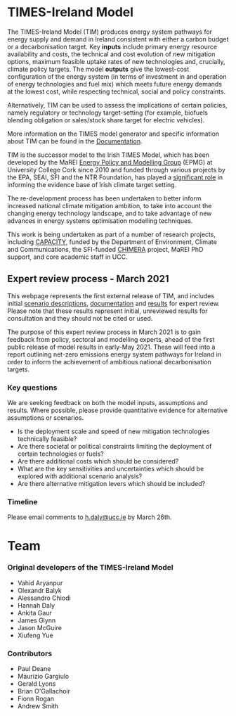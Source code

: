 # TIMES-Ireland Model

The TIMES-Ireland Model (TIM) produces energy system pathways for energy supply and demand in Ireland consistent with either a carbon budget or a decarbonisation target. Key **inputs** include primary energy resource availability and costs, the technical and cost evolution of new mitigation options, maximum feasible uptake rates of new technologies and, crucially, climate policy targets. The model **outputs** give the lowest-cost configuration of the energy system (in terms of investment in and operation of energy technologies and fuel mix) which meets future energy demands at the lowest cost, while respecting technical, social and policy constraints.

Alternatively, TIM can be used to assess the implications of certain policies, namely regulatory or technology target-setting (for example, biofuels blending obligation or sales/stock share target for electric vehicles).

More information on the TIMES model generator and specific information about TIM can be found in the [Documentation](documentation).

TIM is the successor model to the Irish TIMES Model, which has been developed by the MaREI [Energy Policy and Modelling Group](https://www.marei.ie/energy-policy-modelling/) (EPMG) at University College Cork since 2010 and funded through various projects by the EPA, SEAI, SFI and the NTR Foundation, has played a [significant role](https://www.epa.ie/researchandeducation/research/researchpublications/researchreports/research326.html) in informing the evidence base of Irish climate target setting.

The re-development process has been undertaken to better inform increased national climate mitigation ambition, to take into account the changing energy technology landscape, and to take advantage of new advances in energy systems optimisation modelling techniques.

This work is being undertaken as part of a number of research projects, including [CAPACITY](https://www.marei.ie/project/capacity/), funded by the Department of Environment, Climate and Communications, the SFI-funded [CHIMERA](https://www.marei.ie/project/chimera/) project, MaREI PhD support, and core academic staff in UCC.


## Expert review process - March 2021

This webpage represents the first external release of TIM, and includes initial [scenario descriptions](scenarios), [documentation](documentation) and [results](/results) for expert review. Please note that these results represent initial, unreviewed results for consultation and they should not be cited or used.

The purpose of this expert review process in March 2021 is to gain feedback from policy, sectoral and modelling experts, ahead of the first public release of model results in early-May 2021. These will feed into a report outlining net-zero emissions energy system pathways for Ireland in order to inform the achievement of ambitious national decarbonisation targets.

### Key questions

We are seeking feedback on both the model inputs, assumptions and results. Where possible, please provide quantitative evidence for alternative assumptions or scenarios.

- Is the deployment scale and speed of new mitigation technologies technically feasible?
- Are there societal or political constraints limiting the deployment of certain technologies or fuels?
- Are there additional costs which should be considered?
- What are the key sensitivities and uncertainties which should be explored with additional scenario analysis?
- Are there alternative mitigation levers which should be included?

### Timeline

Please email comments to [h.daly@ucc.ie](mailto:h.daly@ucc.ie) by March 26th.


# Team
### Original developers of the TIMES-Ireland Model

- Vahid Aryanpur
- Olexandr Balyk
- Alessandro Chiodi
- Hannah Daly
- Ankita Gaur
- James Glynn
- Jason McGuire
- Xiufeng Yue

### Contributors 

- Paul Deane
- Maurizio Gargiulo
- Gerald Lyons
- Brian O'Gallachoir
- Fionn Rogan
- Andrew Smith
